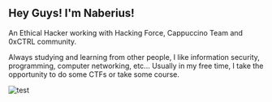 ## Hey Guys! I'm Naberius!

An Ethical Hacker working with Hacking Force, Cappuccino Team and 0xCTRL community.

Always studying and learning from other people,
I like information security, programming, computer networking, etc...
Usually in my free time, I take the opportunity to do some CTFs or take some course.


![test](https://github.com/naberius616/naberius616/assets/84759195/5a6f95bf-2782-45f2-a3af-4d5aedf02658)

